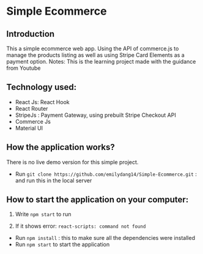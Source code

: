 # Simple Ecommerce

## Introduction

This a simple ecommerce web app. Using the API of commerce.js to manage the products listing as well as using Stripe Card Elements as a payment option. 
Notes: This is the learning project made with the guidance from Youtube

## Technology used: 
  - React Js: React Hook
  - React Router
  - StripeJs : Payment Gateway, using prebuilt Stripe Checkout API
  - Commerce Js
  - Material UI

## How the application works?

There is no live demo version for this simple project. 

  - Run `git clone https://github.com/emilydang14/Simple-Ecommerce.git` : and run this in the local server

## How to start the application on your computer:

1. Write `npm start` to run

2. If it shows error: `react-scripts: command not found`
  - Run `npm install` : this to make sure all the dependencies were installed
  - Run `npm start` to start the application
